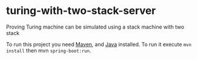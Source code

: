 # turing-with-two-stack-server
Proving Turing machine can be simulated using a stack machine with two stack

To run this project you need [Maven](https://maven.apache.org/download.cgi), and [Java](https://www.oracle.com/technetwork/java/javase/documentation/jdk8-doc-downloads-2133158.html) installed.
To run it execute `mvn install` then mvn `spring-boot:run`.
